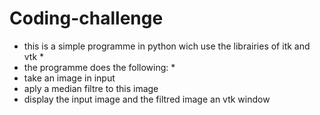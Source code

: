 # Coding-challenge
* this is a simple programme in python wich use the librairies of itk and vtk *
* the programme does the following: *
 * take an image in input
 * aply a median filtre to this image
 * display the input image and the filtred image an vtk window


